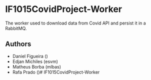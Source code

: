 # IF1015CovidProject-Worker

The worker used to download data from Covid API and persist it in a RabbitMQ.

## Authors

* Daniel Figueira ()
* Edjan Michiles (esvm)
* Matheus Borba (mlbas)
* Rafa Prado ()# IF1015CovidProject-Worker